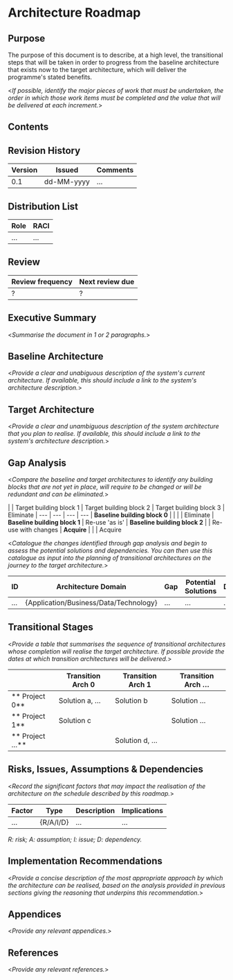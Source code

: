 # Architecture Roadmap


## Purpose

The purpose of this document is to describe, at a high level, the transitional steps that will be taken in order to progress from the baseline architecture that exists now to the target architecture, which will deliver the programme's stated benefits.

<_If possible, identify the major pieces of work that must be undertaken, the order in which those work items must be completed and the value that will be delivered at each increment._>


## Contents

<!--TOC max3-->


## Revision History

| Version | Issued     | Comments
| ---     | ---        | ---
| 0.1     | dd-MM-yyyy | …


## Distribution List

| Role | RACI
| ---  | ---
| …    | …


## Review

| Review frequency | Next review due
| ---              | ---
| ?                | ?


## Executive Summary

<_Summarise the document in 1 or 2 paragraphs._>


## Baseline Architecture

<_Provide a clear and unabiguous description of the system's current architecture. If available, this should include a link to the system's architecture description._>


## Target Architecture

<_Provide a clear and unambiguous description of the system architecture that you plan to realise. If available, this should include a link to the system's architecture description._>


## Gap Analysis

<_Compare the baseline and target architectures to identify any building blocks that are not yet in place, will require to be changed or will be redundant and can be eliminated._>

|                         | Target building block 1 |  Target building block 2 | Target building block 3 | Eliminate
| ---                      | ---                    | ---                      | ---
| **Baseline building block 0** | | | | Eliminate
| **Baseline building block 1** | Re-use 'as is'
| **Baseline building block 2** | | Re-use with changes
| **Acquire**               | | | Acquire

<_Catalogue the changes identified through gap analysis and begin to assess the potential solutions and dependencies. You can then use this catalogue as input into the planning of transitional architectures on the journey to the target architecture._>

ID  | Architecture Domain | Gap | Potential Solutions | Dependencies
--- | ---                 | --- | ---                 | ---
…   | {Application/Business/Data/Technology} | … | … | …


## Transitional Stages

<_Provide a table that summarises the sequence of transitional architectures whose completion will realise the target architecture. If possible provide the dates at which transition architectures will be delivered._>

|                | Transition Arch 0 | Transition Arch 1 | Transition Arch …
| ---            | ---               | ---               | ---
| ** Project 0** | Solution a, …     | Solution b        | Solution …
| ** Project 1** | Solution c        |                   | Solution …
| ** Project …** |                   | Solution d, …     |


## Risks, Issues, Assumptions & Dependencies

<_Record the significant factors that may impact the realisation of the architecture on the schedule described by this roadmap._>

| Factor | Type      | Description | Implications
| ---    | ---       | ---         | ---
| …      | {R/A/I/D} | …           | …

_R: risk; A: assumption; I: issue; D: dependency._


## Implementation Recommendations

<_Provide a concise description of the most appropriate approach by which the architecture can be realised, based on the analysis provided in previous sections giving the reasoning that underpins this recommendation._>


## Appendices

<_Provide any relevant appendices._>


## References

<_Provide any relevant references._>
